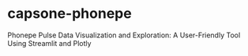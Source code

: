 # capsone-phonepe
Phonepe Pulse Data Visualization and Exploration: A User-Friendly Tool Using Streamlit and Plotly
